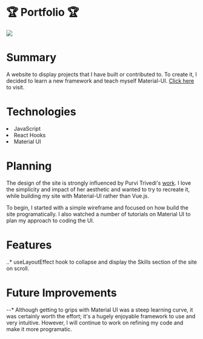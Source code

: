 # 🏆 Portfolio 🏆

![](portfolio-demo.gif)

# Summary

A website to display projects that I have built or contributed to. To create it, I decided to learn a new framework and teach myself Material-UI. [Click here](www.danparkerprice.com) to visit.  

# Technologies

<li>JavaScript
<li>React Hooks
<li>Material UI

# Planning

The design of the site is strongly influenced by Purvi Trivedi's [work](www.purvitrivedi.com). I love the simplicity and impact of her aesthetic and wanted to try to recreate it, while building my site with Material-UI rather than Vue.js.

To begin, I started with a simple wireframe and focused on how build the site programatically. I also watched a number of tutorials on Material UI to plan my approach to coding the UI. 

# Features

..* useLayoutEffect hook to collapse and display the Skills section of the site on scroll.

# Future Improvements

--* Although getting to grips with Material UI was a steep learning curve, it was certainly worth the effort; it's a hugely enjoyable framework to use and very intuitive. However, I will continue to work on refining my code and make it more programatic. 
